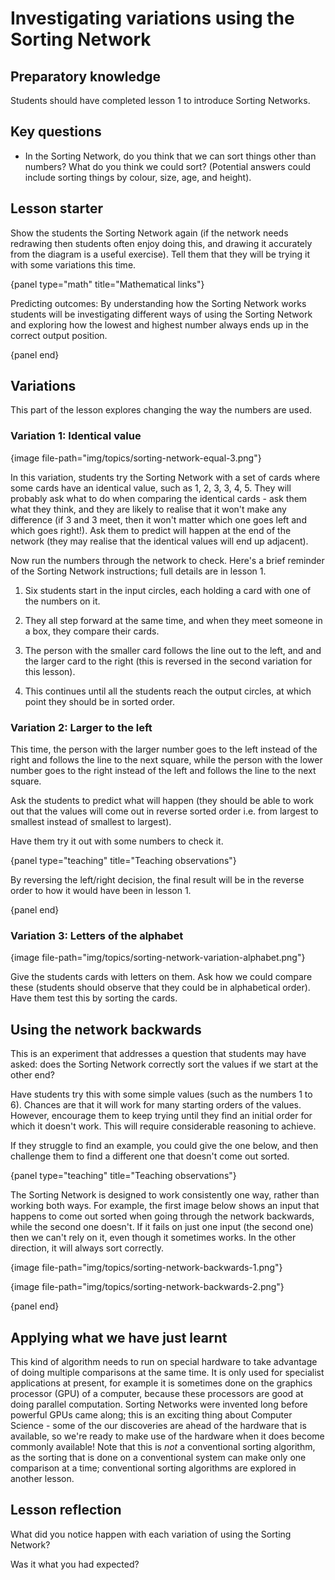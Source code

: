 # Investigating variations using the Sorting Network

## Preparatory knowledge

Students should have completed lesson 1 to introduce Sorting Networks.

## Key questions

- In the Sorting Network, do you think that we can sort things other than numbers? What do you think we could sort? (Potential answers could include sorting things by colour, size, age, and height).

## Lesson starter

Show the students the Sorting Network again (if the network needs redrawing then students often enjoy doing this, and drawing it accurately from the diagram is a useful exercise). Tell them that they will be trying it with some variations this time.

{panel type="math" title="Mathematical links"}

Predicting outcomes: By understanding how the Sorting Network works students will be investigating different ways of using the Sorting Network and exploring how the lowest and highest number always ends up in the correct output position.

{panel end}

## Variations

This part of the lesson explores changing the way the numbers are used.

### Variation 1: Identical value

{image file-path="img/topics/sorting-network-equal-3.png"}

In this variation, students try the Sorting Network with a set of cards where some cards have an identical value, such as 1, 2, 3, 3, 4, 5. They will probably ask what to do when comparing the identical cards - ask them what they think, and they are likely to realise that it won't make any difference (if 3 and 3 meet, then it won't matter which one goes left and which goes right!). Ask them to predict will happen at the end of the network (they may realise that the identical values will end up adjacent).

Now run the numbers through the network to check. Here's a brief reminder of the Sorting Network instructions; full details are in lesson 1.

1. Six students start in the input circles, each holding a card with one of the numbers on it.

2. They all step forward at the same time, and when they meet someone in a box, they compare their cards.

3. The person with the smaller card follows the line out to the left, and and the larger card to the right (this is reversed in the second variation for this lesson).

4. This continues until all the students reach the output circles, at which point they should be in sorted order.

### Variation 2: Larger to the left

This time, the person with the larger number goes to the left instead of the right and follows the line to the next square, while the person with the lower number goes to the right instead of the left and follows the line to the next square.

Ask the students to predict what will happen (they should be able to work out that the values will come out in reverse sorted order i.e. from largest to smallest instead of smallest to largest).

Have them try it out with some numbers to check it.

{panel type="teaching" title="Teaching observations"}

By reversing the left/right decision, the final result will be in the reverse order to how it would have been in lesson 1.

{panel end}

### Variation 3: Letters of the alphabet

{image file-path="img/topics/sorting-network-variation-alphabet.png"}

Give the students cards with letters on them. Ask how we could compare these (students should observe that they could be in alphabetical order). Have them test this by sorting the cards.

## Using the network backwards

This is an experiment that addresses a question that students may have asked: does the Sorting Network correctly sort the values if we start at the other end?

Have students try this with some simple values (such as the numbers 1 to 6). Chances are that it will work for many starting orders of the values. However, encourage them to keep trying until they find an initial order for which it doesn't work. This will require considerable reasoning to achieve.

If they struggle to find an example, you could give the one below, and then challenge them to find a different one that doesn't come out sorted.

{panel type="teaching" title="Teaching observations"}

The Sorting Network is designed to work consistently one way, rather than working both ways. For example, the first image below shows an input that happens to come out sorted when going through the network backwards, while the second one doesn't. If it fails on just one input (the second one) then we can't rely on it, even though it sometimes works. In the other direction, it will always sort correctly.

{image file-path="img/topics/sorting-network-backwards-1.png"}

{image file-path="img/topics/sorting-network-backwards-2.png"}

{panel end}

## Applying what we have just learnt

This kind of algorithm needs to run on special hardware to take advantage of doing multiple comparisons at the same time. It is only used for specialist applications at present, for example it is sometimes done on the graphics processor (GPU) of a computer, because these processors are good at doing parallel computation. Sorting Networks were invented long before powerful GPUs came along; this is an exciting thing about Computer Science - some of the our discoveries are ahead of the hardware that is available, so we're ready to make use of the hardware when it does become commonly available! Note that this is *not* a conventional sorting algorithm, as the sorting that is done on a conventional system can make only one comparison at a time; conventional sorting algorithms are explored in another lesson.

## Lesson reflection

What did you notice happen with each variation of using the Sorting Network?

Was it what you had expected?